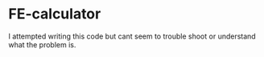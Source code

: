# FE-calculator
I attempted writing this code but cant seem to trouble shoot or understand what the problem is. 
